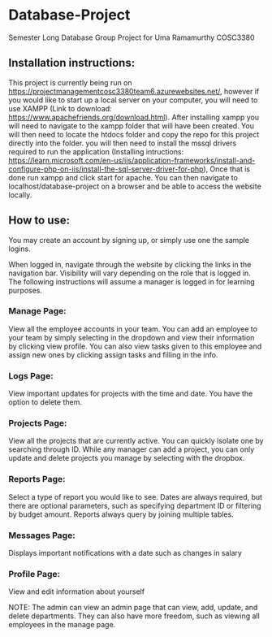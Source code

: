 # Database-Project
Semester Long Database Group Project for Uma Ramamurthy COSC3380

## Installation instructions:
This project is currently being run on https://projectmanagementcosc3380team6.azurewebsites.net/, however if you would like to start up a local server on your computer, you will need to use XAMPP (Link to download: https://www.apachefriends.org/download.html). After installing xampp you will need to navigate to the xampp folder that will have been created. You will then need to locate the htdocs folder and copy the repo for this project directly into the folder. you will then need to install the mssql drivers required to run the application (Installing intructions: https://learn.microsoft.com/en-us/iis/application-frameworks/install-and-configure-php-on-iis/install-the-sql-server-driver-for-php), Once that is done run xampp and click start for apache. You can then navigate to localhost/database-project on a browser and be able to access the website locally.


## How to use:
You may create an account by signing up, or simply use one the sample logins.

When logged in, navigate through the website by clicking the links in the navigation bar. Visibility will vary depending on the role that is logged in.
The following instructions will assume a manager is logged in for learning purposes.


### Manage Page:
View all the employee accounts in your team. You can add an employee to your team by simply selecting in the dropdown and view their information by 
clicking view profile. You can also view tasks given to this employee and assign new ones by clicking assign tasks and filling in the info.


### Logs Page:
View important updates for projects with the time and date. You have the option to delete them.


### Projects Page:
View all the projects that are currently active. You can quickly isolate one by searching through ID. While any manager can add a project,
you can only update and delete projects you manage by selecting with the dropbox.


### Reports Page:
Select a type of report you would like to see. Dates are always required, but there are optional parameters, such as specifying department ID or
filtering by budget amount. Reports always query by joining multiple tables.


### Messages Page:
Displays important notifications with a date such as changes in salary


### Profile Page:
View and edit information about yourself


NOTE:
The admin can view an admin page that can view, add, update, and delete departments. They can also have more freedom, such as viewing all employees in
the manage page.
